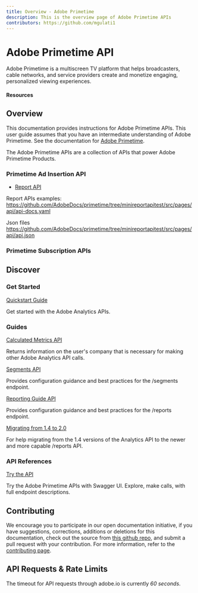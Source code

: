 ```yaml
---
title: Overview - Adobe Primetime
description: This is the overview page of Adobe Primetime APIs
contributors: https://github.com/mgulati1
---
```


<Hero slots="heading, text"/> 

# Adobe Primetime API

Adobe Primetime is a multiscreen TV platform that helps broadcasters, cable networks, and service providers create and monetize engaging, personalized viewing experiences.

#### Resources

<Resources slots="heading, links"/>

## Overview

This documentation provides instructions for Adobe Primetime APIs. This user guide assumes that you have an intermediate understanding of Adobe Primetime. See the documentation for [Adobe Primetime](https://experienceleague.adobe.com/docs/primetime.html).

The Adobe Primetime APIs are a collection of APIs that power Adobe Primetime Products.

### Primetime Ad Insertion API

* [Report API](https://adconfigservice-va6.cloud.adobe.io/swagger-ui/index.html#/)

Report APIs examples: https://github.com/AdobeDocs/primetime/tree/minireportapitest/src/pages/api/api-docs.yaml

Json files  https://github.com/AdobeDocs/primetime/tree/minireportapitest/src/pages/api/api.json


### Primetime Subscription APIs

## Discover 

<DiscoverBlock width="100%" slots="heading, link, text"/>

### Get Started

[Quickstart Guide](guides/)
    
Get started with the Adobe Analytics APIs.

<DiscoverBlock slots="heading, link, text"/> 

### Guides

[Calculated Metrics API](guides/calculated_metrics_api/) 
     
Returns information on the user's company that is necessary for making other Adobe Analytics API calls.

<DiscoverBlock slots="link, text"/>

[Segments API](guides/segments_api/) 

Provides configuration guidance and best practices for the /segments endpoint.

<DiscoverBlock slots="link, text"/>

[Reporting Guide API](guides/reporting_api/)

Provides configuration guidance and best practices for the /reports endpoint.

<DiscoverBlock slots="link, text"/>

[Migrating from 1.4 to 2.0](guides/migrating/)

For help migrating from the 1.4 versions of the Analytics API to the newer and more capable /reports API.   

<DiscoverBlock width="100%" slots="heading, link, text"/>

### API References

[Try the API](api/) 

Try the Adobe Primetime APIs with Swagger UI. Explore, make calls, with full endpoint descriptions.

## Contributing 

We encourage you to participate in our open documentation initiative, if you have suggestions, corrections, additions 
or deletions for this documentation, check out the source from [this github repo](https://github.com/adobe/gatsby-theme-spectrum-example), and submit a pull 
request with your contribution. For more information, refer to the [contributing page](support/contribute/).

## API Requests & Rate Limits

The timeout for API requests through adobe.io is currently *60 seconds*.

<!--
The default rate limit for an Adobe Analytics Company is *120 requests per minute*. (The limit is enforced as *12 requests every 6 seconds*).
When rate limiting is being enforced you will get `429` HTTP response codes with the following response body: `{"error_code":"429050","message":"Too many requests"}`
-->    
